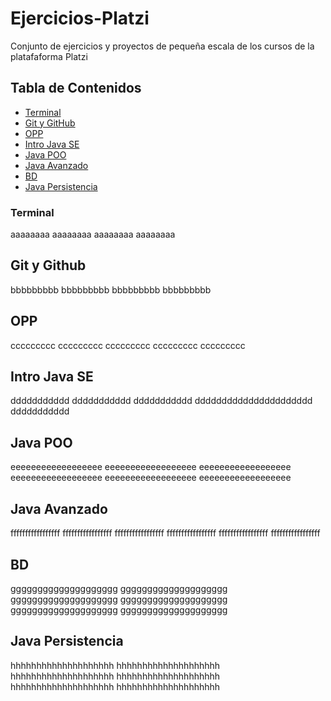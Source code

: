 # Ejercicios-Platzi
Conjunto de ejercicios y proyectos de pequeña escala de los cursos de la platafaforma Platzi

## Tabla de Contenidos
- [Terminal](#terminal)
- [Git y GitHub](#git-y-github)
- [OPP](#opp)
- [Intro Java SE](#intro-java-se)
- [Java POO](#java-poo)
- [Java Avanzado](#java-avanzado)
- [BD](#bd)
- [Java Persistencia](#java-persistencia)

### Terminal ###
aaaaaaaa
aaaaaaaa
aaaaaaaa
aaaaaaaa
## Git y Github
bbbbbbbbb
bbbbbbbbb
bbbbbbbbb
bbbbbbbbb
## OPP
ccccccccc
ccccccccc
ccccccccc
ccccccccc
ccccccccc
## Intro Java SE
ddddddddddd
ddddddddddd
ddddddddddd
dddddddddddddddddddddd
ddddddddddd
## Java POO
eeeeeeeeeeeeeeeeee
eeeeeeeeeeeeeeeeee
eeeeeeeeeeeeeeeeee
eeeeeeeeeeeeeeeeee
eeeeeeeeeeeeeeeeee
eeeeeeeeeeeeeeeeee
## Java Avanzado
fffffffffffffffff
fffffffffffffffff
fffffffffffffffff
fffffffffffffffff
fffffffffffffffff
fffffffffffffffff
## BD
gggggggggggggggggggg
gggggggggggggggggggg
gggggggggggggggggggg
gggggggggggggggggggg
gggggggggggggggggggg
gggggggggggggggggggg
## Java Persistencia
hhhhhhhhhhhhhhhhhhhh
hhhhhhhhhhhhhhhhhhhh
hhhhhhhhhhhhhhhhhhhh
hhhhhhhhhhhhhhhhhhhh
hhhhhhhhhhhhhhhhhhhh
hhhhhhhhhhhhhhhhhhhh
